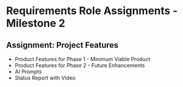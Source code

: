# Requirements Role Assignments - Milestone 2

## Assignment: Project Features

* Product Features for Phase 1 - Minimum Viable Product
* Product Features for Phase 2 - Future Enhancements
* AI Prompts
* Status Report with Video
